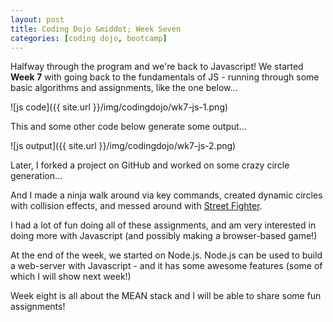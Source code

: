 ```yaml
---
layout: post
title: Coding Dojo &middot; Week Seven
categories: [coding dojo, bootcamp]
---
```


Halfway through the program and we're back to Javascript! We started **Week 7** with going back to the fundamentals of JS - running through some basic algorithms and assignments, like the one below...
<!--more-->
![js code]({{ site.url }}/img/codingdojo/wk7-js-1.png)

This and some other code below generate some output...

![js output]({{ site.url }}/img/codingdojo/wk7-js-2.png)

Later, I forked a project on GitHub and worked on some crazy circle generation...

And I made a ninja walk around via key commands, created dynamic circles with collision effects, and messed around with [Street Fighter](http://nikki-b.github.io/street_fighter/).

I had a lot of fun doing all of these assignments, and am very interested in doing more with Javascript (and possibly making a browser-based game!)

At the end of the week, we started on Node.js. Node.js can be used to build a web-server with Javascript - and it has some awesome features (some of which I will show next week!)

Week eight is all about the MEAN stack and I will be able to share some fun assignments!